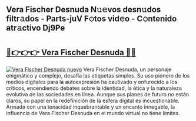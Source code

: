 ## Vera Fischer Desnuda N𝚞𝚎vos desn𝚞dos filtr𝚊dos - Parts-juV F𝚘tos vid𝚎o - C𝚘ntenido atr𝚊ctivo Dj9Pe

# <h2><a href="http://mb134j.tromn.icu/?c=Vera+Fischer+Desnuda">🔗👉👉👉 Vera Fischer Desnuda 🔗🔗</a></h2>

[![Vera Fischer Desnuda nuevo](https://i.imgur.com/pEAQMta.gif)](http://mb134j.tromn.icu/?c=Vera+Fischer+Desnuda)
Vera Fischer Desnuda, un personaje enigmático y complejo, desafía las etiquetas simples. Su uso pionero de los medios digitales para la autoexpresión ha cautivado y enfurecido a los críticos, encendiendo debates sobre la identidad, la ética y la naturaleza evolutiva de las sociedades en línea. Aunque sus planes de futuro no están claros, su papel en la redefinición de la esfera digital es incuestionable. Armada con una tenacidad inquebrantable y un encanto innegable, la influencia de Vera Fischer Desnuda en el mundo virtual no tiene límites.
